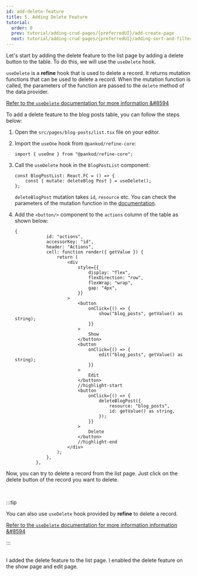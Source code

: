 ```yaml
---
id: add-delete-feature
title: 5. Adding Delete Feature
tutorial:
  order: 0
  prev: tutorial/adding-crud-pages/{preferredUI}/add-create-page
  next: tutorial/adding-crud-pages/{preferredUI}/adding-sort-and-filters
---
```


Let's start by adding the delete feature to the list page by adding a delete button to the table. To do this, we will use the `useDelete` hook.

`useDelete` is a **refine** hook that is used to delete a record. It returns mutation functions that can be used to delete a record. When the mutation function is called, the parameters of the function are passed to the `delete` method of the data provider.

[Refer to the `useDelete` documentation for more information &#8594](/docs/3.xx.xx/api-reference/core/hooks/data/useDelete/)

To add a delete feature to the blog posts table, you can follow the steps below:

1. Open the `src/pages/blog-posts/list.tsx` file on your editor.

2. Import the `useOne` hook from `@pankod/refine-core`:

   ```tsx
   import { useOne } from "@pankod/refine-core";
   ```

3. Call the `useDelete` hook in the `BlogPostList` component:

   ```tsx
   const BlogPostList: React.FC = () => {
       const { mutate: deleteBlog Post } = useDelete();
   };
   ```

   `deleteBlogPost` mutation takes `id`, `resource` etc. You can check the parameters of the mutation function in the [documentation](/docs/3.xx.xx/api-reference/core/hooks/data/useDelete/#properties).

4. Add the `<button/>` component to the `actions` column of the table as shown below:

   ```tsx
   {
               id: "actions",
               accessorKey: "id",
               header: "Actions",
               cell: function render({ getValue }) {
                   return (
                       <div
                           style={{
                               display: "flex",
                               flexDirection: "row",
                               flexWrap: "wrap",
                               gap: "4px",
                           }}
                       >
                           <button
                               onClick={() => {
                                   show("blog_posts", getValue() as string);
                               }}
                           >
                               Show
                           </button>
                           <button
                               onClick={() => {
                                   edit("blog_posts", getValue() as string);
                               }}
                           >
                               Edit
                           </button>
                           //highlight-start
                           <button
                               onClick={() => {
                                   deleteBlogPost({
                                       resource: "blog_posts",
                                       id: getValue() as string,
                                   });
                               }}
                           >
                               Delete
                           </button>
                           //highlight-end
                       </div>
                   );
               },
           },
   ```

Now, you can try to delete a record from the list page. Just click on the delete button of the record you want to delete.

<br/>

:::tip

You can also use `useDelete` hook provided by **refine** to delete a record.

[Refer to the `useDelete` documentation for more information information &#8594](/docs/3.xx.xx/api-reference/core/hooks/data/useDelete/)

:::

<br/>

<Checklist>

<ChecklistItem id="add-delete-feature-headless">
I added the delete feature to the list page.
</ChecklistItem>
<ChecklistItem id="add-delete-feature-headless-2">
I enabled the delete feature on the show page and edit page.
</ChecklistItem>

</Checklist>
